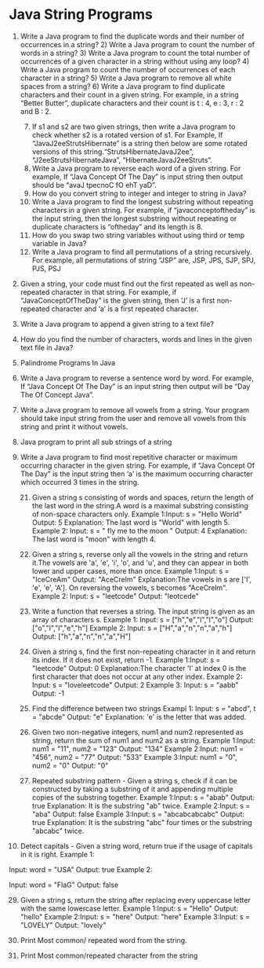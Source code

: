 # Java String Programs

1) Write a Java program to find the duplicate words and their number of occurrences in a string?
    2) Write a Java program to count the number of words in a string?
    3) Write a Java program to count the total number of occurrences of a given character in a string without using any loop?
    4) Write a Java program to count the number of occurrences of each character in a string?
    5) Write a Java program to remove all white spaces from a string?
    6) Write a Java program to find duplicate characters and their count in a given string.
       For example, in a string “Better Butter”, duplicate characters and their count is t : 4, e : 3, r : 2 and B : 2.

    7) If s1 and s2 are two given strings, then write a Java program to check whether s2 is a rotated version of s1.
       For Example, If “JavaJ2eeStrutsHibernate” is a string then below are some rotated versions of this string.“StrutsHibernateJavaJ2ee”, “J2eeStrutsHibernateJava”, “HibernateJavaJ2eeStruts”.
    8) Write a Java program to reverse each word of a given string.
       For example, If “Java Concept Of The Day” is input string then output should be “avaJ tpecnoC fO ehT yaD”.
    9) How do you convert string to integer and integer to string in Java?
    10) Write a Java program to find the longest substring without repeating characters in a given string.
        For example, if “javaconceptoftheday” is the input string, then the longest substring without repeating or duplicate characters is “oftheday” and its length is 8.
    11) How do you swap two string variables without using third or temp variable in Java?
    12) Write a Java program to find all permutations of a string recursively.
        For example, all permutations of string “JSP” are,
JSP, JPS, SJP, SPJ, PJS, PSJ

13) Given a string, your code must find out the first repeated as well as non-repeated character in that string.
For example, if “JavaConceptOfTheDay” is the given string, then ‘J’ is a first non-repeated character and ‘a’ is a first repeated character.
14) Write a Java program to append a given string to a text file?
15) How do you find the number of characters, words and lines in the given text file in Java?
16) Palindrome Programs In Java
17) Write a Java program to reverse a sentence word by word.
For example, If “Java Concept Of The Day” is an input string then output will be “Day The Of Concept Java”.
18) Write a Java program to remove all vowels from a string. Your program should take input string from the user and remove all vowels from this string and print it without vowels.
19) Java program to print all sub strings of a string
20) Write a Java program to find most repetitive character or maximum occurring character in the given string.
For example, if “Java Concept Of The Day” is the input string then ‘a’ is the maximum occurring character which occurred 3 times in the string.

	21) Given a string s consisting of words and spaces, return the length of the last word in the string.A word is a maximal substring consisting of non-space characters only. 
Example 1:Input: s = "Hello World"
Output: 5
Explanation: The last word is "World" with length 5.
Example 2:
Input: s = "   fly me   to   the moon  "
Output: 4
Explanation: The last word is "moon" with length 4.

	22) Given a string s, reverse only all the vowels in the string and return it.The vowels are 'a', 'e', 'i', 'o', and 'u', and they can appear in both lower and upper cases, more than once. 
Example 1:Input: s = "IceCreAm"
Output: "AceCreIm"
Explanation:The vowels in s are ['I', 'e', 'e', 'A']. On reversing the vowels, s becomes "AceCreIm".
Example 2:
Input: s = "leetcode"
Output: "leotcede"

	23) Write a function that reverses a string. The input string is given as an array of characters s.
Example 1:
Input: s = ["h","e","l","l","o"]
Output: ["o","l","l","e","h"]
Example 2:
Input: s = ["H","a","n","n","a","h"]
Output: ["h","a","n","n","a","H"]

	24) Given a string s, find the first non-repeating character in it and return its index. If it does not exist, return -1. 
Example 1:Input: s = "leetcode"
Output: 0
Explanation:The character 'l' at index 0 is the first character that does not occur at any other index.
Example 2:
Input: s = "loveleetcode"
Output: 2
Example 3:
Input: s = "aabb"
Output: -1

	25) Find the difference between two strings
Exampl 1:
Input: s = "abcd", t = "abcde"
Output: "e"
Explanation: 'e' is the letter that was added.

	26) Given two non-negative integers, num1 and num2 represented as string, return the sum of num1 and num2 as a string.
Example 1:Input: num1 = "11", num2 = "123"
Output: "134"
Example 2:Input: num1 = "456", num2 = "77"
Output: "533"
Example 3:Input: num1 = "0", num2 = "0"
Output: "0"

	27) Repeated substring pattern - Given a string s, check if it can be constructed by taking a substring of it and appending multiple copies of the substring together.
Example 1:Input: s = "abab"
Output: true
Explanation: It is the substring "ab" twice.
Example 2:Input: s = "aba"
Output: false
Example 3:Input: s = "abcabcabcabc"
Output: true
Explanation: It is the substring "abc" four times or the substring "abcabc" twice.

28) Detect capitals - Given a string word, return true if the usage of capitals in it is right.
Example 1:

Input: word = "USA"
Output: true
Example 2:

Input: word = "FlaG"
Output: false

29) Given a string s, return the string after replacing every uppercase letter with the same lowercase letter. 
Example 1:Input: s = "Hello"
Output: "hello"
Example 2:Input: s = "here"
Output: "here"
Example 3:Input: s = "LOVELY"
Output: "lovely"

30) Print Most common/ repeated word from the string.
31) Print Most common/repeated character from the string